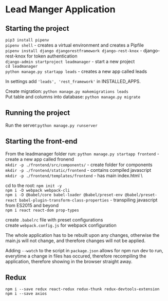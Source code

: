 # Lead Manger Application

## Starting the project

`pip3 install pipenv` \
`pipenv shell` - creates a virtual environment and creates a Pipfile \
`pipenv install django djangorestframework django-rest-knox` - django-rest-knox for token authentication \
`django-admin startproject leadmanager` - start a new project \
`cd leadmanager` \
`python manage.py startapp leads` - creates a new app called leads

In settings add `'leads', 'rest_framework'` in INSTALLED_APPS.

Create migration: `python manage.py makemigrations leads` \
Put table and columns into database: `python manage.py migrate`

## Running the project

Run the server:`python manage.py runserver`

## Starting the front-end

From the leadmanager folder run:
`python manage.py startapp frontend` - create a new app called fronend \
`mkdir -p ./frontend/src/components/` - create folder for components \
`mkdir -p ./frontend/static/frontend` - contains compiled javascript\
`mkdir -p ./frontend/templates/frontend` - has main index.html \

cd to the root:
`npm init -y` \
`npm i -D webpack webpack-cli` \
`npm i -D @babel/core babel-loader @babel/preset-env @babel/preset-react babel-plugin-transform-class-properties` - transpiling javascript from ES2015 and beyond \
`npm i react react-dom prop-types`

create `.babelrc` file with preset configurations \
create `webpack.config.js` for webpack configuration

The whole application has to be rebuilt upon any changes,
otherwise the main.js will not change, and therefore changes will not be applied.

Adding `--watch` to the script in `package.json` allows for npm run dev to run, everytime a change in files has occured, therefore recompiling the application, therefore showing in the browser straight away.

## Redux

`npm i --save redux react-redux redux-thunk redux-devtools-extension`
`npm i --save axios`
